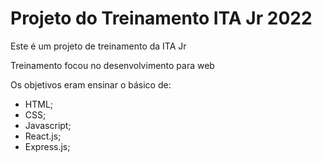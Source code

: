# Projeto do Treinamento ITA Jr 2022

Este é um projeto de treinamento da ITA Jr

Treinamento focou no desenvolvimento para web

Os objetivos eram ensinar o básico de:
- HTML;
- CSS;
- Javascript;
- React.js;
- Express.js;